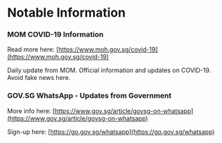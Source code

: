 Notable Information
==========



### **MOM COVID-19 Information** ###
Read more here: [https://www.moh.gov.sg/covid-19](https://www.moh.gov.sg/covid-19)

Daily update from MOM. Official information and updates on COVID-19. Avoid fake news here.



### GOV.SG WhatsApp - Updates from Government ###

More info here: [https://www.gov.sg/article/govsg-on-whatsapp](https://www.gov.sg/article/govsg-on-whatsapp)

Sign-up here: [https://go.gov.sg/whatsapp](https://go.gov.sg/whatsapp)
